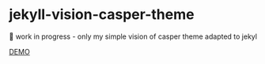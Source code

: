 # jekyll-vision-casper-theme
:construction: work in progress - only my simple vision of casper theme adapted to jekyl  

[DEMO](https://hugocarreira.github.io//jekyll-vision-casper-theme)
